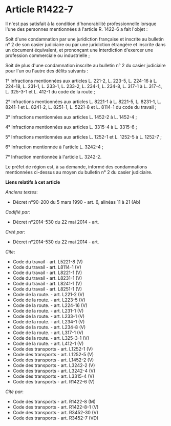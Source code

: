 # Article R1422-7

Il n'est pas satisfait à la condition d'honorabilité professionnelle lorsque l'une des personnes mentionnées à l'article R.
1422-6 a fait l'objet : 

Soit d'une condamnation par une juridiction française et inscrite au bulletin n° 2 de son casier judiciaire ou par une
juridiction étrangère et inscrite dans un document équivalent, et prononçant une interdiction d'exercer une profession
commerciale ou industrielle ; 

Soit de plus d'une condamnation inscrite au bulletin n° 2 du casier judiciaire pour l'un ou l'autre des délits suivants : 

1° Infractions mentionnées aux articles L. 221-2, L. 223-5, L. 224-16 à L. 224-18, L. 231-1, L. 233-1, L. 233-2, 
L. 234-1, 
L. 234-8, L. 317-1 à L. 317-4, L. 325-3-1 et L. 412-1 du code de la route ; 

2° Infractions mentionnées aux articles L. 8221-1 à L. 8221-5, L. 8231-1, L. 8241-1 et L. 8241-2, L. 8251-1, L. 5221-8 et L.
8114-1 du code du travail ; 

3° Infractions mentionnées aux articles L. 1452-2 à L. 1452-4 ; 

4° Infractions mentionnées aux articles L. 3315-4 à L. 3315-6 ; 

5° Infractions mentionnées aux articles L. 1252-1 et L. 1252-5 à L. 1252-7 ; 

6° Infraction mentionnée à l'article L. 3242-4 ; 

7° Infraction mentionnée à l'article L. 3242-2.

Le préfet de région est, à sa demande, informé des condamnations mentionnées ci-dessus au moyen du bulletin n° 2 du casier
judiciaire.

**Liens relatifs à cet article**

_Anciens textes_:

  - Décret n°90-200 du 5 mars 1990 - art. 6, alinéas 11 à 21 (Ab)

_Codifié par_:

  - Décret n°2014-530 du 22 mai 2014 - art.

_Créé par_:

  - Décret n°2014-530 du 22 mai 2014 - art.

_Cite_:

  - Code du travail - art. L5221-8 (V)
  - Code du travail - art. L8114-1 (V)
  - Code du travail - art. L8221-1 (V)
  - Code du travail - art. L8231-1 (V)
  - Code du travail - art. L8241-1 (V)
  - Code du travail - art. L8251-1 (V)
  - Code de la route. - art. L221-2 (V)
  - Code de la route. - art. L223-5 (V)
  - Code de la route. - art. L224-16 (V)
  - Code de la route. - art. L231-1 (V)
  - Code de la route. - art. L233-1 (V)
  - Code de la route. - art. L234-1 (V)
  - Code de la route. - art. L234-8 (V)
  - Code de la route. - art. L317-1 (V)
  - Code de la route. - art. L325-3-1 (V)
  - Code de la route. - art. L412-1 (V)
  - Code des transports - art. L1252-1 (V)
  - Code des transports - art. L1252-5 (V)
  - Code des transports - art. L1452-2 (V)
  - Code des transports - art. L3242-2 (V)
  - Code des transports - art. L3242-4 (V)
  - Code des transports - art. L3315-4 (V)
  - Code des transports - art. R1422-6 (V)

_Cité par_:

  - Code des transports - art. R1422-8 (M)
  - Code des transports - art. R1422-8-1 (V)
  - Code des transports - art. R3452-30 (V)
  - Code des transports - art. R3452-7 (VD)

